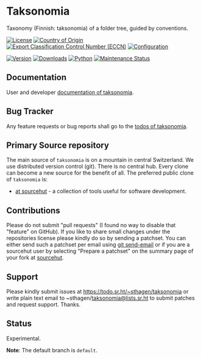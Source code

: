 # Taksonomia

Taxonomy (Finnish: taksonomia) of a folder tree, guided by conventions.

[![License](https://git.sr.ht/~sthagen/taksonomia/blob/default/docs/badges/license-spdx-mit.svg)](https://git.sr.ht/~sthagen/taksonomia/tree/default/item/LICENSE)
[![Country of Origin](https://git.sr.ht/~sthagen/taksonomia/blob/default/docs/badges/country-of-origin-name-switzerland-neutral.svg)](https://git.sr.ht/~sthagen/taksonomia/tree/default/item/COUNTRY-OF-ORIGIN)
[![Export Classification Control Number (ECCN)](https://git.sr.ht/~sthagen/taksonomia/blob/default/docs/badges/export-control-classification-number_eccn-ear99-neutral.svg)](https://git.sr.ht/~sthagen/taksonomia/tree/default/item/EXPORT-CONTROL-CLASSIFICATION-NUMBER)
[![Configuration](https://git.sr.ht/~sthagen/taksonomia/blob/default/docs/badges/configuration-sbom.svg)](https://git.sr.ht/~sthagen/taksonomia/tree/default/item/docs/third-party/README.md)

[![Version](https://git.sr.ht/~sthagen/taksonomia/blob/default/docs/badges/latest-release.svg)](https://pypi.python.org/pypi/taksonomia/)
[![Downloads](https://git.sr.ht/~sthagen/taksonomia/blob/default/docs/badges/downloads-per-month.svg)](https://pepy.tech/project/taksonomia)
[![Python](https://git.sr.ht/~sthagen/taksonomia/blob/default/docs/badges/python-versions.svg)](https://pypi.python.org/pypi/taksonomia/)
[![Maintenance Status](https://git.sr.ht/~sthagen/taksonomia/blob/default/docs/badges/commits-per-year.svg)](https://git.sr.ht/~sthagen/taksonomia/log)

## Documentation

User and developer [documentation of taksonomia](https://codes.dilettant.life/docs/taksonomia/).

## Bug Tracker

Any feature requests or bug reports shall go to the [todos of taksonomia](https://todo.sr.ht/~sthagen/taksonomia).

## Primary Source repository

The main source of `taksonomia` is on a mountain in central Switzerland.
We use distributed version control (git).
There is no central hub.
Every clone can become a new source for the benefit of all.
The preferred public clone of `taksonomia` is:

* [at sourcehut](https://git.sr.ht/~sthagen/taksonomia) - a collection of tools useful for software development.

## Contributions

Please do not submit "pull requests" (I found no way to disable that "feature" on GitHub).
If you like to share small changes under the repositories license please kindly do so by sending a patchset.
You can either send such a patchset per email using [git send-email](https://git-send-email.io) or 
if you are a sourcehut user by selecting "Prepare a patchset" on the summary page of your fork at [sourcehut](https://git.sr.ht/).

## Support

Please kindly submit issues at https://todo.sr.ht/~sthagen/taksonomia or write plain text email to ~sthagen/taksonomia@lists.sr.ht to submit patches and request support. Thanks.

## Status

Experimental.

**Note**: The default branch is `default`.

